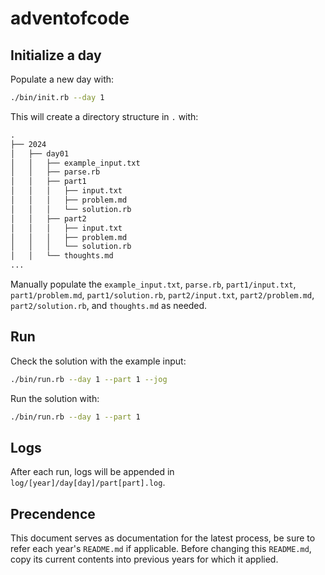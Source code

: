 # adventofcode

## Initialize a day

Populate a new day with:

```sh
./bin/init.rb --day 1
```

This will create a directory structure in `.` with:

```txt
.
├── 2024
│   ├── day01
│   │   ├── example_input.txt
│   │   ├── parse.rb
│   │   ├── part1
│   │   │   ├── input.txt
│   │   │   ├── problem.md
│   │   │   └── solution.rb
│   │   ├── part2
│   │   │   ├── input.txt
│   │   │   ├── problem.md
│   │   │   └── solution.rb
│   │   └── thoughts.md
...
```

Manually populate the `example_input.txt`, `parse.rb`, `part1/input.txt`, `part1/problem.md`, `part1/solution.rb`, `part2/input.txt`, `part2/problem.md`, `part2/solution.rb`, and `thoughts.md` as needed.

## Run

Check the solution with the example input:

```sh
./bin/run.rb --day 1 --part 1 --jog
```

Run the solution with:

```sh
./bin/run.rb --day 1 --part 1
```

## Logs

After each run, logs will be appended in `log/[year]/day[day]/part[part].log`.

## Precendence

This document serves as documentation for the latest process, be sure to refer each year's `README.md` if applicable. Before changing this `README.md`, copy its current contents into previous years for which it applied.
